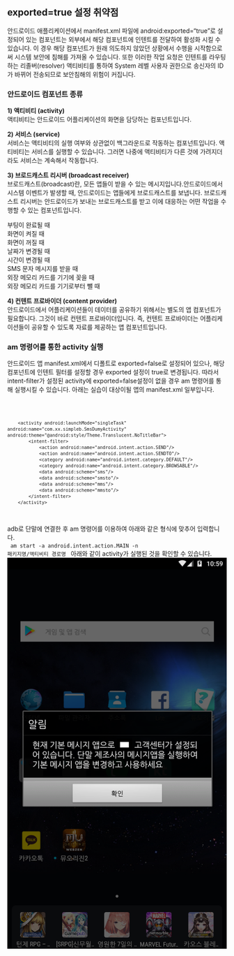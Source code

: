 ## exported=true 설정 취약점

안드로이드 애플리케이션에서 manifest.xml 파일에 android:exported=“true”로 설정되어 있는 컴포넌트는 
외부에서 해당 컴포넌트에 인텐트를 전달하여 활성화 시킬 수 있습니다.
이 경우 해당 컴포넌트가 원래 의도하지 않았던 상황에서 수행을 시작함으로써 시스템 보안에 침해를 가져올 수 있습니다. 
또한 이러한 작업 요청은 인텐트를 라우팅 하는 리졸버(resolver) 액티비티를 통하여 System 레벨 사용자 권한으로 송신자의 ID가 바뀌어 
전송되므로 보안침해의 위험이 커집니다.

### 안드로이드 컴포넌트 종류

<b> 1) 액티비티 (activity) </b> <br>
액티비티는 안드로이드 어플리케이션의 화면을 담당하는 컴포넌트입니다.

<b>2) 서비스 (service)</b> <br>
서비스는 액티비티의 실행 여부와 상관없이 백그라운드로 작동하는 컴포넌트입니다. 
액티비티는 서비스를 실행할 수 있습니다. 그러면  나중에 액티비티가 다른 것에 가려지더라도 서비스는 계속해서 작동합니다.

<b>3) 브로드캐스트 리시버 (broadcast receiver)</b> <br>
브로드캐스트(broadcast)란, 모든 앱들이 받을 수 있는 메시지입니다.안드로이드에서 시스템 이벤트가 발생할 때, 
안드로이드는 앱들에게 브로드캐스트를 보냅니다. 
브로드캐스트 리시버는 안드로이드가 보내는 브로드캐스트를 받고 이에 대응하는 어떤 작업을 수행할 수 있는 컴포넌트입니다.

부팅이 완료될 때 <br>
화면이 켜질 때 <br>
화면이 꺼질 때 <br>
날짜가 변경될 때 <br>
시간이 변경될 때 <br>
SMS 문자 메시지를 받을 때 <br>
외장 메모리 카드를 기기에 꽂을 때 <br>
외장 메모리 카드를 기기로부터 뺄 때 <br>
 
<b>4) 컨텐트 프로바이더 (content provider)</b> <br>
안드로이드에서 어플리케이션들이 데이터를 공유하기 위해서는 별도의 앱 컴포넌트가 필요합니다. 그것이 바로 컨텐트 프로바이더입니다.
즉, 컨텐트 프로바이더는 어플리케이션들이 공유할 수 있도록 자료를 제공하는 앱 컴포넌트입니다.

### am 명령어를 통한 activity 실행
안드로이드 앱 manifest.xml에서 디폴트로 exported=false로 설정되어 있으나, 해당 컴포넌트에 인텐트 필터를 설정할 경우 exported 설정이 true로 변경됩니다. 따라서 intent-filter가 설정된 activity에 exported=false설정이 없을 경우 am 명령어를 통해 실행시킬 수 있습니다.
아래는 실습이 대상이될 앱의 manifest.xml 일부입니다.

<code>

        <activity android:launchMode="singleTask" android:name="com.xx.simpleb.SmsDumyActivity" android:theme="@android:style/Theme.Translucent.NoTitleBar">
            <intent-filter>
                <action android:name="android.intent.action.SEND"/>
                <action android:name="android.intent.action.SENDTO"/>
                <category android:name="android.intent.category.DEFAULT"/>
                <category android:name="android.intent.category.BROWSABLE"/>
                <data android:scheme="sms"/>
                <data android:scheme="smsto"/>
                <data android:scheme="mms"/>
                <data android:scheme="mmsto"/>
            </intent-filter>
        </activity>
        
</code>

adb로 단말에 연결한 후 am 명령어를 이용하여 아래와 같은 형식에 맞추어 입력합니다.<br>
<code>
 am start -a android.intent.action.MAIN -n 패키지명/액티비티 경로명
 </code>
 아래와 같이 activity가 실행된 것을 확인할 수 있습니다.
 ![amstart](./amstart.png)
 
 

